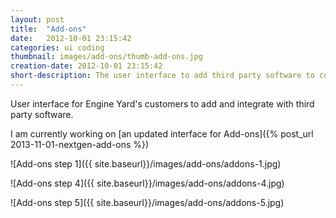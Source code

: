 ```yaml
---
layout: post
title:  "Add-ons"
date:   2012-10-01 23:15:42
categories: ui coding
thumbnail: images/add-ons/thumb-add-ons.jpg
creation-date: 2012-10-01 23:15:42
short-description: The user interface to add third party software to customer's apps.
---
```

User interface for Engine Yard's customers to add and integrate with third party software. 

I am currently working on [an updated interface for Add-ons]({% post_url 2013-11-01-nextgen-add-ons %})

![Add-ons step 1]({{ site.baseurl}}/images/add-ons/addons-1.jpg)

![Add-ons step 4]({{ site.baseurl}}/images/add-ons/addons-4.jpg)

![Add-ons step 5]({{ site.baseurl}}/images/add-ons/addons-5.jpg)
